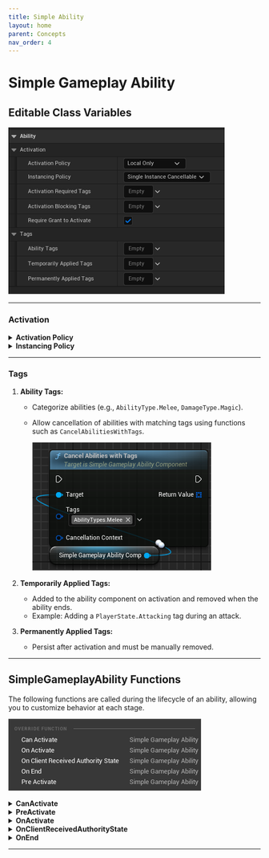 ```yaml
---
title: Simple Ability
layout: home
parent: Concepts
nav_order: 4
---
```


# Simple Gameplay Ability

## Editable Class Variables

![Screenshot of GA_Kick class default variables](../../images/BS_GA_KickClassDefaultVariables.png)

---

### Activation

<details markdown="1">
  <summary><strong>Activation Policy</strong></summary>

The **Activation Policy** determines where and how the ability is triggered and replicated. Use the table below for a quick reference:

| **Activation Policy**     | **Description**                                                                                                                                               | **When to Use**                                             |
|---------------------------|---------------------------------------------------------------------------------------------------------------------------------------------------------------|-------------------------------------------------------------|
| **Local Only**            | Ability activates solely on the local machine.                                                                                                                | Cosmetic effects or single-player scenarios.                |
| **Client Predicted**      | Ability activates immediately on the client, then a server RPC validates it.                                                                                  | Multiplayer actions where responsiveness is key, with potential for rollback.  |
| **Server Initiated**      | The client requests activation, but the server creates the ability instance and replicates the authoritative state to all clients.                             | When authoritative control is required (e.g. for randomness or critical logic).  |
| **Server Only**           | Ability only runs on the server; client requests are ignored.                                                                                                  | For actions that don’t need visual feedback on the client.     |

**Lifecycle Diagram:**  
```mermaid
%%{init: {'theme': 'dark'}}%%
sequenceDiagram
    participant Client
    participant Server
    Client->>Server: Send ability activation request (policy-dependent)
    alt Local Only
        Client->>Client: Activate ability locally
    else Client Predicted
        Client->>Client: Activate predicted ability locally
        Client->>Server: Send activation request for validation
        Server->>Client: Replicate authoritative state
        Client->>Client: Correct local state if needed
    else Server Initiated
        Client->>Server: Request ability activation
        Server->>Server: Create ability instance & authoritative state
        Server->>Client: Replicate authoritative state to all clients
        Client->>Client: Activate ability from replicated state
    else Server Only
        Client->>Server: Request ignored
        Server->>Server: Activate ability (client remains uninformed)
    end
```
  
</details>

<details markdown="1">
  <summary><strong>Instancing Policy</strong></summary>

**Overview:**  
The **Instancing Policy** controls how many instances of an ability can run at once and how they are managed:

| **Instancing Policy**              | **Description**                                                                                                                                               | **When to Use**                                             |
|-----------------------------------|---------------------------------------------------------------------------------------------------------------------------------------------------------------|-------------------------------------------------------------|
| **Single Instance Cancellable**   | A single instance is created. If the ability is reactivated, the current instance is cancelled and restarted.                                                  | When you want repeated activations to refresh the current state. |
| **Single Instance Non-Cancellable** | Similar to cancellable, but prevents reactivation while the ability is running.                                                                              | When continuous action without interruption is required.   |
| **Multiple Instances**            | Each activation spawns a new instance; finished abilities are destroyed.                                                                                      | For overlapping actions that do not conflict with each other.  |

</details>

---

### Tags

1. **Ability Tags:**  
   - Categorize abilities (e.g., `AbilityType.Melee`, `DamageType.Magic`).
   - Allow cancellation of abilities with matching tags using functions such as `CancelAbilitiesWithTags`.  
     
     ![CancelAbilitiesWithTags screenshot](../../images/BS_AC_CancelAbilitiesWithTags.png)
  
2. **Temporarily Applied Tags:**  
   - Added to the ability component on activation and removed when the ability ends.
   - Example: Adding a `PlayerState.Attacking` tag during an attack.
  
3. **Permanently Applied Tags:**  
   - Persist after activation and must be manually removed.

---

## SimpleGameplayAbility Functions

The following functions are called during the lifecycle of an ability, allowing you to customize behavior at each stage.

![Screenshot of overridable functions](../../images/BS_OverridableGAFunctions.png)  

<details markdown="1">
  <summary><strong>CanActivate</strong></summary>

- **Purpose:** Determines if the ability can be activated (returns a boolean).
- **Usage:** Check prerequisites such as available resources (e.g., energy) before activation.
  
</details>

<details markdown="1">
  <summary><strong>PreActivate</strong></summary>

- **Purpose:** Executed immediately after a positive `CanActivate` result.
- **Usage:** Apply resource costs or set up preliminary conditions.
  
</details>

<details markdown="1">
  <summary><strong>OnActivate</strong></summary>

- **Purpose:** Contains the primary logic of the ability.
- **Usage:** Execute actions such as playing animations or applying attribute modifiers.
- **Note:** Must call `EndAbility` (or a shortcut) to properly conclude the ability.
  
  ![EndAbility function screenshot](../../images/BS_EndShortcuts.png)  
  ![Ability ending example screenshot](../../images/BS_AbilityEnding.png)
  
</details>

<details markdown="1">
  <summary><strong>OnClientReceivedAuthorityState</strong></summary>

- **Purpose:** Handles correction when the client receives an updated authoritative state from the server.
- **Usage:** Reconcile any differences between client predictions and server data.
  
  ![Snapshot correction example](../../../../images/HLO_Snapshot2.png)
  
</details>

<details markdown="1">
  <summary><strong>OnEnd</strong></summary>

- **Purpose:** Cleans up the ability after execution.
- **Usage:** Stop animations, remove event listeners, and free resources.
  
</details>

---

